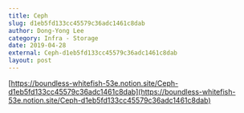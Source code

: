 ```yaml
---
title: Ceph
slug: d1eb5fd133cc45579c36adc1461c8dab
author: Dong-Yong Lee
category: Infra - Storage
date: 2019-04-28
external: Ceph-d1eb5fd133cc45579c36adc1461c8dab
layout: post
---
```


[https://boundless-whitefish-53e.notion.site/Ceph-d1eb5fd133cc45579c36adc1461c8dab](https://boundless-whitefish-53e.notion.site/Ceph-d1eb5fd133cc45579c36adc1461c8dab)